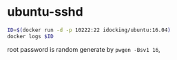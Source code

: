 # ubuntu-sshd

```bash
ID=$(docker run -d -p 10222:22 idocking/ubuntu:16.04)
docker logs $ID
```

root password is random generate by `pwgen -Bsv1 16`, 

